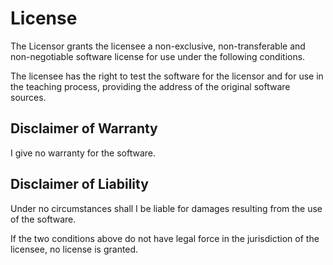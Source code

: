 # License

The Licensor grants the licensee a non-exclusive, non-transferable and non-negotiable software license for use under the following conditions.

The licensee has the right to test the software for the licensor and for use in the teaching process, providing the address of the original software sources.

## Disclaimer of Warranty

I give no warranty for the software.

## Disclaimer of Liability

Under no circumstances shall I be liable for damages resulting from the use of the software.

If the two conditions above do not have legal force in the jurisdiction of the licensee, no license is granted.
